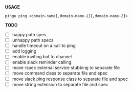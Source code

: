 **USAGE**

`
pingu ping <domain-name[,domain-name-1][,domain-name-2]>
`

**TODO**
  - [ ] happy path spes
  - [ ] unhappy path specs
  - [ ] handle timeout on a call to ping
  - [ ] add logging
  - [ ] enable inviting bot to channel
  - [ ] enable slack reminder calling
  - [ ] move rspec external service stubbing to separate file
  - [ ] move command class to separate file and spec
  - [ ] move slack ping response class to separate file and spec
  - [ ] move string extension to separate file and spec
